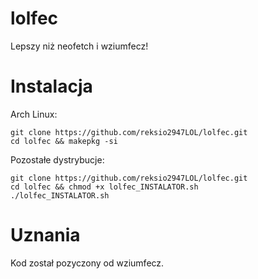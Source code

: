 # lolfec
Lepszy niż neofetch i wziumfecz!

# Instalacja

Arch Linux: 

```
git clone https://github.com/reksio2947LOL/lolfec.git
cd lolfec && makepkg -si
```

Pozostałe dystrybucje:

```
git clone https://github.com/reksio2947LOL/lolfec.git
cd lolfec && chmod +x lolfec_INSTALATOR.sh
./lolfec_INSTALATOR.sh
```

# Uznania

Kod został pozyczony od wziumfecz.
